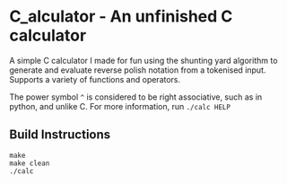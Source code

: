 # C_alculator - An unfinished C calculator

A simple C calculator I made for fun using the shunting yard algorithm to generate and evaluate reverse polish notation from a tokenised input.
Supports a variety of functions and operators.

The power symbol `^` is considered to be right associative, such as in python, and unlike C.
For more information, run `./calc HELP`

## Build Instructions
```
make
make clean
./calc
```
